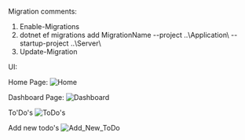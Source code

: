 Migration comments:

1.  Enable-Migrations
2.  dotnet ef migrations add MigrationName --project ..\Application\ --startup-project ..\Server\
3.  Update-Migration

UI:

Home Page:
![Home](https://github.com/user-attachments/assets/08385b8c-5c3e-4522-ba9e-b4fe2b8865f1)

Dashboard Page:
![Dashboard](https://github.com/user-attachments/assets/e0343f8e-c7b7-41a2-bdcc-ac92aa3eebe9)


To'Do's
![ToDo's](https://github.com/user-attachments/assets/ba9b60e1-6f82-4e42-9a65-72c8ffabe196)


Add new todo's
![Add_New_ToDo](https://github.com/user-attachments/assets/f0e1bb3e-78ef-4e8d-b365-d02488eec616)

